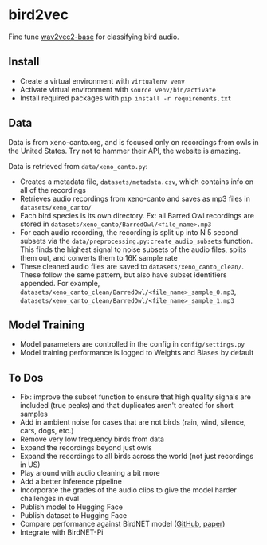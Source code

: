 # bird2vec
Fine tune [wav2vec2-base](https://huggingface.co/facebook/wav2vec2-base) for classifying bird audio.

## Install
* Create a virtual environment with `virtualenv venv`
* Activate virtual environment with `source venv/bin/activate`
* Install required packages with `pip install -r requirements.txt`

## Data
Data is from xeno-canto.org, and is focused only on recordings from owls in the United States. Try not to hammer their API, the website is amazing.

Data is retrieved from `data/xeno_canto.py`:
* Creates a metadata file, `datasets/metadata.csv`, which contains info on all of the recordings
* Retrieves audio recordings from xeno-canto and saves as mp3 files in `datasets/xeno_canto/`
* Each bird species is its own directory. Ex: all Barred Owl recordings are stored in `datasets/xeno_canto/BarredOwl/<file_name>.mp3`
* For each audio recording, the recording is split up into N 5 second subsets via the `data/preprocessing.py:create_audio_subsets` function. This finds the highest signal to noise subsets of the audio files, splits them out, and converts them to 16K sample rate
* These cleaned audio files are saved to `datasets/xeno_canto_clean/`. These follow the same pattern, but also have subset identifiers appended. For example, `datasets/xeno_canto_clean/BarredOwl/<file_name>_sample_0.mp3`, `datasets/xeno_canto_clean/BarredOwl/<file_name>_sample_1.mp3`

## Model Training
* Model parameters are controlled in the config in `config/settings.py`
* Model training performance is logged to Weights and Biases by default

## To Dos
* Fix: improve the subset function to ensure that high quality signals are included (true peaks) and that duplicates aren't created for short samples
* Add in ambient noise for cases that are not birds (rain, wind, silence, cars, dogs, etc.)
* Remove very low frequency birds from data
* Expand the recordings beyond just owls
* Expand the recordings to all birds across the world (not just recordings in US)
* Play around with audio cleaning a bit more
* Add a better inference pipeline
* Incorporate the grades of the audio clips to give the model harder challenges in eval
* Publish model to Hugging Face
* Publish dataset to Hugging Face
* Compare performance against BirdNET model ([GitHub](https://github.com/kahst/BirdNET-Analyzer), [paper](https://www.sciencedirect.com/science/article/pii/S1574954121000273))
* Integrate with BirdNET-Pi